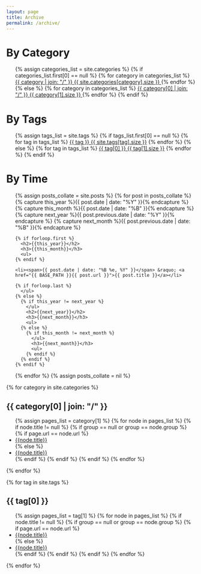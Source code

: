 ```yaml
---
layout: page
title: Archive 
permalink: /archive/
---
```

<h1 class="page-heading">By Category</h1>
<ul class="tag_box inline">
  {% assign categories_list = site.categories %}
  {% if categories_list.first[0] == null %}
    {% for category in categories_list %}
        <a href="{{ BASE_PATH }}#{{ category }}-ref">
            {{ category | join: "/" }} <span>{{ site.categories[category].size }}</span>
        </a>
    {% endfor %}
  {% else %}
    {% for category in categories_list %}
        <a href="{{ BASE_PATH }}#{{ category[0] }}-ref">
            {{ category[0] | join: "/" }} <span>{{ category[1].size }}</span>
        </a>
    {% endfor %}
  {% endif %}
</ul>

<h1 class="page-heading">By Tags</h1>
<ul class="tag_box inline">
  {% assign tags_list = site.tags %}
  {% if tags_list.first[0] == null %}
    {% for tag in tags_list %}
        <a href="{{ BASE_PATH }}#{{ tag }}-ref">{{ tag }} <span>{{ site.tags[tag].size }}</span></a>
    {% endfor %}
  {% else %}
    {% for tag in tags_list %}
        <a href="{{ BASE_PATH }}#{{ tag[0] }}-ref">{{ tag[0] }} <span>{{ tag[1].size }}</span></a>
    {% endfor %}
  {% endif %}

</ul>

<h1 class="page-heading">By Time</h1>
<ul class="tag_box inline">
  {% assign posts_collate = site.posts %}
  {% for post in posts_collate  %}
    {% capture this_year %}{{ post.date | date: "%Y" }}{% endcapture %}
    {% capture this_month %}{{ post.date | date: "%B" }}{% endcapture %}
    {% capture next_year %}{{ post.previous.date | date: "%Y" }}{% endcapture %}
    {% capture next_month %}{{ post.previous.date | date: "%B" }}{% endcapture %}
  
    {% if forloop.first %}
      <h2>{{this_year}}</h2>
      <h3>{{this_month}}</h3>
      <ul>
    {% endif %}
  
    <li><span>{{ post.date | date: "%B %e, %Y" }}</span> &raquo; <a href="{{ BASE_PATH }}{{ post.url }}">{{ post.title }}</a></li>
  
    {% if forloop.last %}
      </ul>
    {% else %}
      {% if this_year != next_year %}
        </ul>
        <h2>{{next_year}}</h2>
        <h3>{{next_month}}</h3>
        <ul>
      {% else %}    
        {% if this_month != next_month %}
          </ul>
          <h3>{{next_month}}</h3>
          <ul>
        {% endif %}
      {% endif %}
    {% endif %}
  {% endfor %}
{% assign posts_collate = nil %}
 </ul>


{% for category in site.categories %}
  <h2 id="{{ category[0] }}-ref">{{ category[0] | join: "/" }}</h2>
  <ul>
  {% assign pages_list = category[1] %}
  {% for node in pages_list %}
    {% if node.title != null %}
      {% if group == null or group == node.group %}
        {% if page.url == node.url %}
        <li class="active"><a href="{{ BASE_PATH }}{{node.url}}" class="active">{{node.title}}</a></li>
        {% else %}
        <li><a href="{{ BASE_PATH }}{{node.url}}">{{node.title}}</a></li>
        {% endif %}
      {% endif %}
    {% endif %}
  {% endfor %}

 </ul>
{% endfor %}

{% for tag in site.tags %}
  <h2 id="{{ tag[0] }}-ref">{{ tag[0] }}</h2>
  <ul>
    {% assign pages_list = tag[1] %}
  {% for node in pages_list %}
    {% if node.title != null %}
      {% if group == null or group == node.group %}
        {% if page.url == node.url %}
        <li class="active"><a href="{{ BASE_PATH }}{{node.url}}" class="active">{{node.title}}</a></li>
        {% else %}
        <li><a href="{{ BASE_PATH }}{{node.url}}">{{node.title}}</a></li>
        {% endif %}
      {% endif %}
    {% endif %}
  {% endfor %}
  </ul>
{% endfor %}







